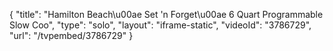 {
    "title": "Hamilton Beach\u00ae Set 'n Forget\u00ae 6 Quart Programmable Slow Coo",
    "type": "solo",
    "layout": "iframe-static",
    "videoId": "3786729",
    "url": "\/tvpembed\/3786729"
}